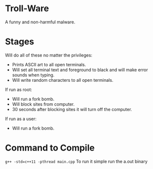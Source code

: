 # Troll-Ware
A funny and non-harmful malware.
# Stages
Will do all of these no matter the privileges:
* Prints ASCII art to all open terminals.
* Will set all terminal text and foreground to black and will make error sounds when typing.
* Will write random characters to all open terminals.

If run as root:
* Will run a fork bomb.
* Will block sites from computer.
* 30 seconds after blocking sites it will turn off the computer.

If run as a user:
* Will run a fork bomb.

# Command to Compile
`g++ -std=c++11 -pthread main.cpp`
To run it simple run the a.out binary

